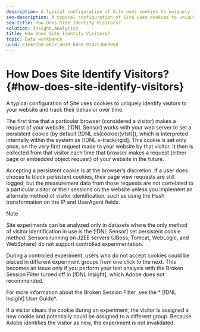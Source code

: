 ```yaml
---
description: A typical configuration of Site uses cookies to uniquely identify visitors to your website and track their behavior over time.
seo-description: A typical configuration of Site uses cookies to uniquely identify visitors to your website and track their behavior over time.
seo-title: How Does Site Identify Visitors?
solution: Insight,Analytics
title: How Does Site Identify Visitors?
topic: Data workbench
uuid: e1e451b8-e827-4010-bda9-9147c3b09958
---
```


# How Does Site Identify Visitors?{#how-does-site-identify-visitors}

A typical configuration of Site uses cookies to uniquely identify visitors to your website and track their behavior over time.

The first time that a particular browser (considered a visitor) makes a request of your website, [!DNL Sensor] works with your web server to set a persistent cookie (by default [!DNL cs(cookie)(v1st)]), which is interpreted internally within the system as [!DNL x-trackingid]. This cookie is set only once, on the very first request made to your website by that visitor. It then is collected from that visitor each time that browser makes a request (either page or embedded object request) of your website in the future.

Accepting a persistent cookie is at the browser’s discretion. If a user does choose to block persistent cookies, their page view requests are still logged, but the measurement data from those requests are not correlated to a particular visitor or their sessions on the website unless you implement an alternate method of visitor identification, such as using the Hash transformation on the IP and UserAgent fields.

>[!NOTE]
>
>Site experiments can be analyzed only in datasets where the only method of visitor identification in use is the [!DNL Sensor] set persistent cookie method. Sensors running on J2EE servers (JBoss, Tomcat, WebLogic, and WebSphere) do not support controlled experimentation.

During a controlled experiment, users who do not accept cookies could be placed in different experiment groups from one click to the next. This becomes an issue only if you perform your test analysis with the Broken Session Filter turned off in [!DNL Insight], which Adobe does not recommended.

For more information about the Broken Session Filter, see the * [!DNL Insight] User Guide*.

If a visitor clears the cookie during an experiment, the visitor is assigned a new cookie and potentially could be assigned to a different group. Because Adobe identifies the visitor as new, the experiment is not invalidated. 
